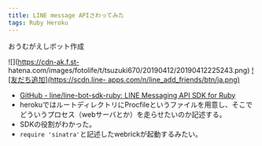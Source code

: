 ```yaml
---
title: LINE message APIさわってみた
tags: Ruby Heroku
---
```

おうむがえしボット作成

![](https://cdn-ak.f.st-
hatena.com/images/fotolife/t/tsuzuki670/20190412/20190412225243.png)
[![友だち追加](https://scdn.line-
apps.com/n/line_add_friends/btn/ja.png)](https://line.me/R/ti/p/%40aul9569w)

  * [GitHub - line/line-bot-sdk-ruby: LINE Messaging API SDK for Ruby](https://github.com/line/line-bot-sdk-ruby)
  * herokuではルートディレクトリにProcfileというファイルを用意し、そこでどういうプロセス（webサーバとか）を走らせたいのか記述する。
  * SDKの役割がわかった。
  * `require 'sinatra'`と記述したwebrickが起動するみたい。